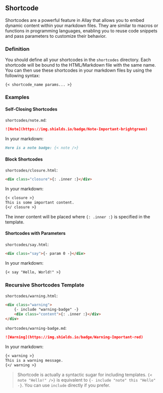 ## Shortcode

Shortcodes are a powerful feature in Allay that allows you to embed dynamic content within your markdown files. They are similar to macros or functions in programming languages, enabling you to reuse code snippets and pass parameters to customize their behavior.

### Definition

You should define all your shortcodes in the `shortcodes` directory. Each shortcode will be bound to the HTML/Markdown file with the same name. You can then use these shortcodes in your markdown files by using the following syntax:

```
{< shortcode_name params... >}
```

### Examples

#### Self-Closing Shortcodes

`shortcodes/note.md`:

```md
![Note](https://img.shields.io/badge/Note-Important-brightgreen)
```

In your markdown:

```md
Here is a note badge: {< note />}
```

#### Block Shortcodes

`shortcodes/closure.html`:

```html
<div class="closure">{: .inner :}</div>
```

In your markdown:

```md
{< closure >}
This is some important content.
{</ closure >}
```

The inner content will be placed where `{: .inner :}` is specified in the template.

#### Shortcodes with Parameters

`shortcodes/say.html`:

```html
<div class="say">{- param 0 -}</div>
```

In your markdown:

```md
{< say "Hello, World!" >}
```

### Recursive Shortcodes Template

`shortcodes/warning.html`:

```html
<div class="warning">
    {- include "warning-badge" -}
    <div class="content">{: .inner :}</div>
</div>
```

`shortcodes/warning-badge.md`:

```md
![Warning](https://img.shields.io/badge/Warning-Important-red)
```

In your markdown:

```md
{< warning >}
This is a warning message.
{</ warning >}
```

> Shortcode is actually a syntactic sugar for including templates. `{< note "Hello!" />}` is equivalent to `{- include "note" this "Hello" -}`. You can use `include` directly if you prefer.
